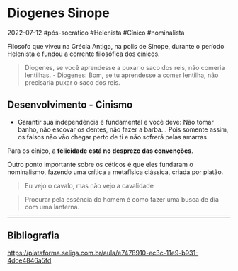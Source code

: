 # Diogenes Sinope
2022-07-12
#pós-socrático #Helenista #Cínico #nominalista

Filosofo que viveu na Grécia Antiga, na polis de Sinope, durante o período Helenista e fundou a corrente filosófica dos cínicos.

> Diogenes, se você aprendesse a puxar o saco dos reis, não comeria lentilhas. - Diogenes: Bom, se tu aprendesse a comer lentilha, não precisaria puxar o saco dos reis.

## Desenvolvimento - Cinismo

* Garantir sua independência é fundamental e você deve: Não tomar banho, não escovar os dentes, não fazer a barba... Pois somente assim, os falsos não vão chegar perto de ti e não sofrerá pelas amarras 

Para os cínico, a **felicidade está no desprezo das convenções**.

Outro ponto importante sobre os céticos é que eles fundaram o nominalismo, fazendo uma crítica a metafísica clássica, criada por platão.

> Eu vejo o cavalo, mas não vejo a cavalidade

> Procurar pela essência do homem é como fazer uma busca de dia com uma lanterna.

-----------------------------------------------
## Bibliografia

https://plataforma.seliga.com.br/aula/e7478910-ec3c-11e9-b931-4dce4846a5fd